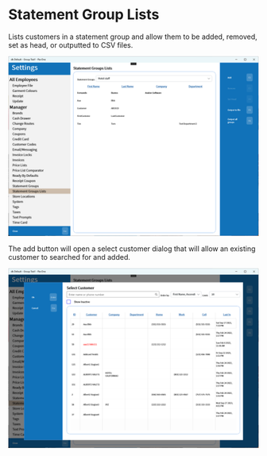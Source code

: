 # Statement Group Lists

Lists customers in a statement group and allow them to be added, removed, set as head, or outputted to CSV files.

![Statement Group Lists](/.attachments/Documentation/StatementGroupLists.png "Statement Group Lists")

The add button will open a select customer dialog that will allow an existing customer to searched for and added.

![Add](/.attachments/Documentation/StatementGroupLists-Add.png "Add")